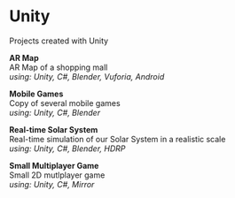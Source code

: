 # Unity
Projects created with Unity

**AR Map** <br>
AR Map of a shopping mall <br>
*using: Unity, C#, Blender, Vuforia, Android* <br>

**Mobile Games** <br>
Copy of several mobile games <br>
*using: Unity, C#, Blender* <br>

**Real-time Solar System** <br>
Real-time simulation of our Solar System in a realistic scale <br>
*using: Unity, C#, Blender, HDRP* <br>

**Small Multiplayer Game** <br>
Small 2D mutlplayer game <br>
*using: Unity, C#, Mirror* <br>
